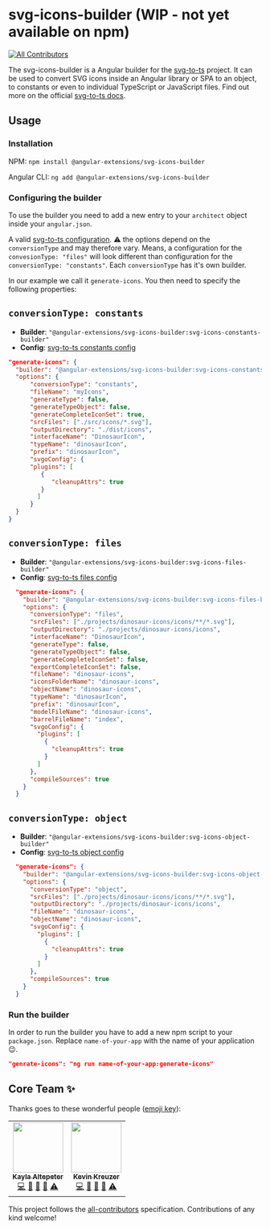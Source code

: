 # svg-icons-builder (WIP - not yet available on npm)

<!-- ALL-CONTRIBUTORS-BADGE:START - Do not remove or modify this section -->

[![All Contributors](https://img.shields.io/badge/all_contributors-2-orange.svg?style=flat-square)](#contributors-)

<!-- ALL-CONTRIBUTORS-BADGE:END -->

The svg-icons-builder is a Angular builder for the [svg-to-ts](https://github.com/kreuzerk/svg-to-ts) project. It can be used to convert SVG icons inside an Angular library or SPA to an object, to constants or even to individual TypeScript or JavaScript files.
Find out more on the official [svg-to-ts docs](https://github.com/kreuzerk/svg-to-ts).

## Usage

### Installation

NPM: `npm install @angular-extensions/svg-icons-builder`

Angular CLI: `ng add @angular-extensions/svg-icons-builder`

### Configuring the builder

To use the builder you need to add a new entry to your `architect` object inside your `angular.json`.

A valid [svg-to-ts configuration](https://github.com/kreuzerk/svg-to-ts). ⚠️ the options depend on the `conversionType` and may therefore vary. Means, a configuration for the `convesionType: "files"` will look different than configuration for the `conversionType: "constants"`. Each `conversionType` has it's own builder.

In our example we call it `generate-icons`. You then need to specify the following properties:

## `conversionType: constants`

- **Builder**: `"@angular-extensions/svg-icons-builder:svg-icons-constants-builder"`
- **Config**: [svg-to-ts constants config](https://github.com/kreuzerk/svg-to-ts#2-multiple-constants---treeshakable-and-typesafe-with-one-file-conversiontypeconstants)

```json
"generate-icons": {
  "builder": "@angular-extensions/svg-icons-builder:svg-icons-constants-builder",
  "options": {
      "conversionType": "constants",
      "fileName": "myIcons",
      "generateType": false,
      "generateTypeObject": false,
      "generateCompleteIconSet": true,
      "srcFiles": ["./src/icons/*.svg"],
      "outputDirectory": "./dist/icons",
      "interfaceName": "DinosaurIcon",
      "typeName": "dinosaurIcon",
      "prefix": "dinosaurIcon",
      "svgoConfig": {
      "plugins": [
         {
            "cleanupAttrs": true
         }
        ]
      }
  }
}
```

## `conversionType: files`

- **Builder**: `"@angular-extensions/svg-icons-builder:svg-icons-files-builder"`
- **Config**: [svg-to-ts files config](https://github.com/kreuzerk/svg-to-ts#3-tree-shakable-and-optimized-for-lazy-loading-conversiontypefiles)

```json
  "generate-icons": {
    "builder": "@angular-extensions/svg-icons-builder:svg-icons-files-builder",
    "options": {
      "conversionType": "files",
      "srcFiles": ["./projects/dinosaur-icons/icons/**/*.svg"],
      "outputDirectory": "./projects/dinosaur-icons/icons",
      "interfaceName": "DinosaurIcon",
      "generateType": false,
      "generateTypeObject": false,
      "generateCompleteIconSet": false,
      "exportCompleteIconSet": false,
      "fileName": "dinosaur-icons",
      "iconsFolderName": "dinosaur-icons",
      "objectName": "dinosaur-icons",
      "typeName": "dinosaurIcon",
      "prefix": "dinosaurIcon",
      "modelFileName": "dinosaur-icons",
      "barrelFileName": "index",
      "svgoConfig": {
        "plugins": [
          {
            "cleanupAttrs": true
          }
        ]
      },
      "compileSources": true
    }
  }
```

## `conversionType: object`

- **Builder**: `"@angular-extensions/svg-icons-builder:svg-icons-object-builder"`
- **Config**: [svg-to-ts object config](https://github.com/kreuzerk/svg-to-ts#1-converting-to-a-single-object-conversiontypeobject)

```json
  "generate-icons": {
    "builder": "@angular-extensions/svg-icons-builder:svg-icons-object-builder",
    "options": {
      "conversionType": "object",
      "srcFiles": ["./projects/dinosaur-icons/icons/**/*.svg"],
      "outputDirectory": "./projects/dinosaur-icons/icons",
      "fileName": "dinosaur-icons",
      "objectName": "dinosaur-icons",
      "svgoConfig": {
        "plugins": [
          {
            "cleanupAttrs": true
          }
        ]
      },
      "compileSources": true
    }
  }
```

### Run the builder

In order to run the builder you have to add a new npm script to your `package.json`. Replace `name-of-your-app` with the name of your application 😉.

```json
"genrate-icons": "ng run name-of-your-app:generate-icons"
```

## Core Team ✨

Thanks goes to these wonderful people ([emoji key](https://allcontributors.org/docs/en/emoji-key)):

<!-- ALL-CONTRIBUTORS-LIST:START - Do not remove or modify this section -->
<!-- prettier-ignore-start -->
<!-- markdownlint-disable -->
<table>
  <tr>
    <td align="center"><a href="http://www.kaylaaltepeter.com/"><img src="https://avatars1.githubusercontent.com/u/5103752?v=4?s=100" width="100px;" alt=""/><br /><sub><b>Kayla Altepeter</b></sub></a><br /><a href="https://github.com/@angular-extensions/@angular-extensions/svg-icons-builder/commits?author=kaltepeter" title="Code">💻</a> <a href="https://github.com/@angular-extensions/@angular-extensions/svg-icons-builder/issues?q=author%3Akaltepeter" title="Bug reports">🐛</a> <a href="https://github.com/@angular-extensions/@angular-extensions/svg-icons-builder/commits?author=kaltepeter" title="Documentation">📖</a> <a href="#ideas-kaltepeter" title="Ideas, Planning, & Feedback">🤔</a> <a href="https://github.com/@angular-extensions/@angular-extensions/svg-icons-builder/commits?author=kaltepeter" title="Tests">⚠️</a></td>
    <td align="center"><a href="https://medium.com/@kevinkreuzer"><img src="https://avatars0.githubusercontent.com/u/5468954?v=4?s=100" width="100px;" alt=""/><br /><sub><b>Kevin Kreuzer</b></sub></a><br /><a href="https://github.com/@angular-extensions/@angular-extensions/svg-icons-builder/commits?author=kreuzerk" title="Code">💻</a> <a href="https://github.com/@angular-extensions/@angular-extensions/svg-icons-builder/issues?q=author%3Akreuzerk" title="Bug reports">🐛</a> <a href="https://github.com/@angular-extensions/@angular-extensions/svg-icons-builder/commits?author=kreuzerk" title="Documentation">📖</a> <a href="#ideas-kreuzerk" title="Ideas, Planning, & Feedback">🤔</a> <a href="https://github.com/@angular-extensions/@angular-extensions/svg-icons-builder/commits?author=kreuzerk" title="Tests">⚠️</a></td>
  </tr>
</table>

<!-- markdownlint-restore -->
<!-- prettier-ignore-end -->

<!-- ALL-CONTRIBUTORS-LIST:END -->

This project follows the [all-contributors](https://github.com/all-contributors/all-contributors) specification. Contributions of any kind welcome!
